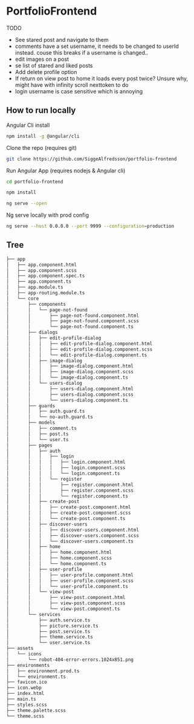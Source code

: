 # PortfolioFrontend

TODO
- See stared post and navigate to them
- comments have a set username, it needs to be changed to userId instead. couse this breaks if a username is changed..
- edit images on a post
- se list of stared and liked posts
- Add delete profile option
- If return on view post to home it loads every post twice? Unsure why, might have with infinity scroll nexttoken to do
- login username is case sensitive which is annoying

## How to run locally

Angular Cli install
```bash
npm install -g @angular/cli
```

Clone the repo (requires git)
```bash
git clone https://github.com/SiggeAlfredsson/portfolio-frontend
```
Run Angular App (requires nodejs & Angular cli)
```bash
cd portfolio-frontend

npm install

ng serve --open
```

Ng serve locally with prod config
```bash
ng serve --host 0.0.0.0 --port 9999 --configuration=production
```

## Tree
```bash
├── app
│   ├── app.component.html
│   ├── app.component.scss
│   ├── app.component.spec.ts
│   ├── app.component.ts
│   ├── app.module.ts
│   ├── app-routing.module.ts
│   └── core
│       ├── components
│       │   └── page-not-found
│       │       ├── page-not-found.component.html
│       │       ├── page-not-found.component.scss
│       │       └── page-not-found.component.ts
│       ├── dialogs
│       │   ├── edit-profile-dialog
│       │   │   ├── edit-profile-dialog.component.html
│       │   │   ├── edit-profile-dialog.component.scss
│       │   │   └── edit-profile-dialog.component.ts
│       │   ├── image-dialog
│       │   │   ├── image-dialog.component.html
│       │   │   ├── image-dialog.component.scss
│       │   │   └── image-dialog.component.ts
│       │   └── users-dialog
│       │       ├── users-dialog.component.html
│       │       ├── users-dialog.component.scss
│       │       └── users-dialog.component.ts
│       ├── guards
│       │   ├── auth.guard.ts
│       │   └── no-auth.guard.ts
│       ├── models
│       │   ├── comment.ts
│       │   ├── post.ts
│       │   └── user.ts
│       ├── pages
│       │   ├── auth
│       │   │   ├── login
│       │   │   │   ├── login.component.html
│       │   │   │   ├── login.component.scss
│       │   │   │   └── login.component.ts
│       │   │   └── register
│       │   │       ├── register.component.html
│       │   │       ├── register.component.scss
│       │   │       └── register.component.ts
│       │   ├── create-post
│       │   │   ├── create-post.component.html
│       │   │   ├── create-post.component.scss
│       │   │   └── create-post.component.ts
│       │   ├── discover-users
│       │   │   ├── discover-users.component.html
│       │   │   ├── discover-users.component.scss
│       │   │   └── discover-users.component.ts
│       │   ├── home
│       │   │   ├── home.component.html
│       │   │   ├── home.component.scss
│       │   │   └── home.component.ts
│       │   ├── user-profile
│       │   │   ├── user-profile.component.html
│       │   │   ├── user-profile.component.scss
│       │   │   └── user-profile.component.ts
│       │   └── view-post
│       │       ├── view-post.component.html
│       │       ├── view-post.component.scss
│       │       └── view-post.component.ts
│       └── services
│           ├── auth.service.ts
│           ├── picture.service.ts
│           ├── post.service.ts
│           ├── theme.service.ts
│           └── user.service.ts
├── assets
│   └── icons
│       └── robot-404-error-errors.1024x851.png
├── environments
│   ├── environment.prod.ts
│   └── environment.ts
├── favicon.ico
├── icon.webp
├── index.html
├── main.ts
├── styles.scss
├── theme.palette.scss
└── theme.scss


```
